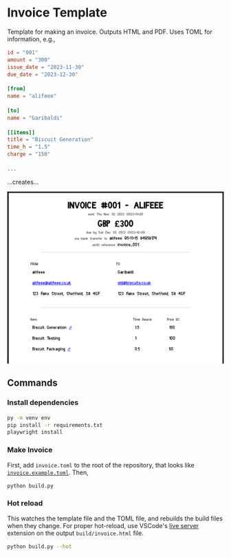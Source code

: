 # Invoice Template

Template for making an invoice. Outputs HTML and PDF. Uses TOML for information, e.g.,

```toml
id = "001"
amount = "300"
issue_date = "2023-11-30"
due_date = "2023-12-30"

[from]
name = "alifeee"

[to]
name = "Garibaldi"

[[items]]
title = "Biscuit Generation"
time_h = "1.5"
charge = "150"

...
```

...creates...

![Screenshot of PDF invoice, filled in with example data.](images/invoice.png)

## Commands

### Install dependencies

```bash
py -m venv env
pip install -r requirements.txt
playwright install
```

### Make Invoice

First, add `invoice.toml` to the root of the repository, that looks like [`invoice.example.toml`](./invoice.example.toml). Then,

```bash
python build.py
```

### Hot reload

This watches the template file and the TOML file, and rebuilds the build files when they change. For proper hot-reload, use VSCode's [live server](https://marketplace.visualstudio.com/items?itemName=ritwickdey.LiveServer) extension on the output `build/invoice.html` file.

```bash
python build.py --hot
```
